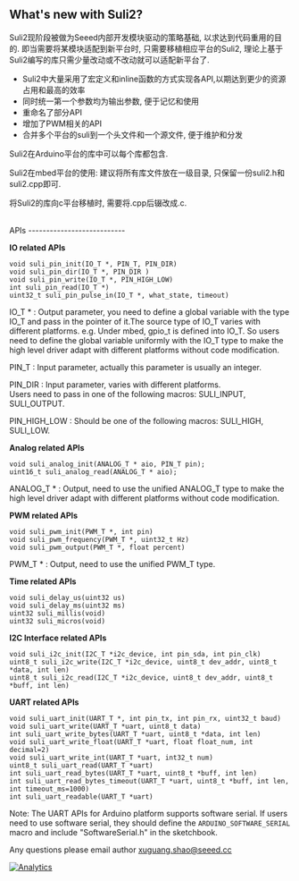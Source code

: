 What's new with Suli2?
-----------------

Suli2现阶段被做为Seeed内部开发模块驱动的策略基础, 以求达到代码重用的目的. 即当需要将某模块适配到新平台时, 只需要移植相应平台的Suli2, 理论上基于Suli2编写的库只需少量改动或不改动就可以适配新平台了.

- Suli2中大量采用了宏定义和inline函数的方式实现各API,以期达到更少的资源占用和最高的效率
- 同时统一第一个参数均为输出参数, 便于记忆和使用
- 重命名了部分API
- 增加了PWM相关的API
- 合并多个平台的suli到一个头文件和一个源文件, 便于维护和分发

Suli2在Arduino平台的库中可以每个库都包含.

Suli2在mbed平台的使用: 建议将所有库文件放在一级目录, 只保留一份suli2.h和suli2.cpp即可.

将Suli2的库向c平台移植时, 需要将.cpp后辍改成.c.



<br>
APIs 
---------------------------

**IO related APIs**

	void suli_pin_init(IO_T *, PIN_T, PIN_DIR)	
	void suli_pin_dir(IO_T *, PIN_DIR )
	void suli_pin_write(IO_T *, PIN_HIGH_LOW)
	int suli_pin_read(IO_T *)
	uint32_t suli_pin_pulse_in(IO_T *, what_state, timeout)
	
	
	
IO_T * : Output parameter, you need to define a global variable with the type IO_T and pass in the pointer of it.The source type of IO_T varies with different platforms. e.g. Under mbed, gpio_t is defined into IO_T. So users need to define the global variable uniformly with the IO_T type to make the high level driver adapt with different platforms without code modification.
	         
PIN_T : Input parameter, actually this parameter is usually an integer.

PIN_DIR : Input parameter, varies with different platforms.  
Users need to pass in one of the following macros: SULI_INPUT, SULI_OUTPUT.

PIN_HIGH_LOW :  Should be one of the following macros: SULI_HIGH, SULI_LOW.
 

**Analog related APIs**

	void suli_analog_init(ANALOG_T * aio, PIN_T pin);
	uint16_t suli_analog_read(ANALOG_T * aio);
	
ANALOG_T * : Output, need to use the unified ANALOG_T type to make the high level driver adapt with different platforms without code modification.

**PWM related APIs**

	void suli_pwm_init(PWM_T *, int pin)
	void suli_pwm_frequency(PWM_T *, uint32_t Hz)
	void suli_pwm_output(PWM_T *, float percent)
	
PWM_T * : Output, need to use the unified PWM_T type.

**Time related APIs**

	void suli_delay_us(uint32 us)
	void suli_delay_ms(uint32 ms)
	uint32 suli_millis(void)
	uint32 suli_micros(void)

**I2C Interface related APIs**

	void suli_i2c_init(I2C_T *i2c_device, int pin_sda, int pin_clk)
	uint8_t suli_i2c_write(I2C_T *i2c_device, uint8_t dev_addr, uint8_t *data, int len)
	uint8_t suli_i2c_read(I2C_T *i2c_device, uint8_t dev_addr, uint8_t *buff, int len)

**UART related APIs**

	void suli_uart_init(UART_T *, int pin_tx, int pin_rx, uint32_t baud)
	void suli_uart_write(UART_T *uart, uint8_t data)
	int suli_uart_write_bytes(UART_T *uart, uint8_t *data, int len)
	void suli_uart_write_float(UART_T *uart, float float_num, int decimal=2)
	void suli_uart_write_int(UART_T *uart, int32_t num)
	uint8_t suli_uart_read(UART_T *uart)
	int suli_uart_read_bytes(UART_T *uart, uint8_t *buff, int len)
	int suli_uart_read_bytes_timeout(UART_T *uart, uint8_t *buff, int len, int timeout_ms=1000)
	int suli_uart_readable(UART_T *uart)

Note: The UART APIs for Arduino platform supports software serial. If users need to use software serial, they should define the `ARDUINO_SOFTWARE_SERIAL` macro and include "SoftwareSerial.h" in the sketchbook.


Any questions please email author xuguang.shao@seeed.cc






[![Analytics](https://ga-beacon.appspot.com/UA-46589105-3/suli2)](https://github.com/igrigorik/ga-beacon)

